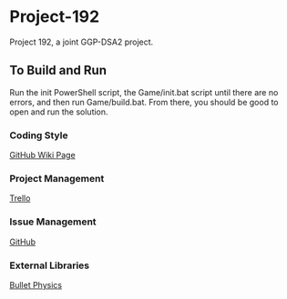 Project-192
===========

Project 192, a joint GGP-DSA2 project.

## To Build and Run
Run the init PowerShell script, the Game/init.bat script until there are no errors, and then run Game/build.bat. From there, you should be good to open and run the solution.

### Coding Style
[GitHub Wiki Page](https://github.com/ColdenCullen/Project-192/wiki/Coding-Standards)

### Project Management
[Trello](https://trello.com/board/project-192/518da698f1ec727821001426)

### Issue Management
[GitHub](https://github.com/ColdenCullen/Project-192/issues?state=open)

### External Libraries
[Bullet Physics](http://bulletphysics.org/wordpress/)
